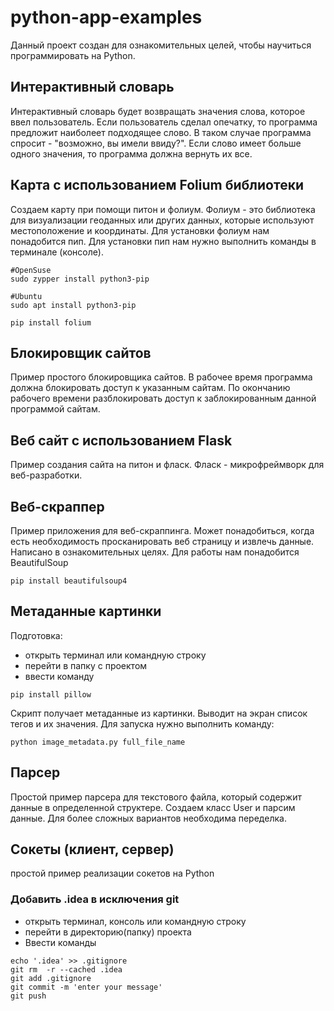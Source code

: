 # python-app-examples
Данный проект создан для ознакомительных целей, чтобы научиться программировать на Python.

## Интерактивный словарь
Интерактивный словарь будет возвращать значения слова, которое ввел пользователь.
Если пользователь сделал опечатку, то программа предложит наиболеет подходящее слово. В  таком случае программа спросит - "возможно, вы имели ввиду?".
Если слово имеет больше одного значения, то программа должна вернуть их все.

## Карта с использованием Folium библиотеки
Создаем карту при помощи питон и фолиум. Фолиум - это библиотека для визуализации геоданных или других данных, которые используют местоположение и координаты.
Для установки фолиум нам понадобится пип.
Для установки пип нам нужно выполнить команды в терминале (консоле).
```
#OpenSuse
sudo zypper install python3-pip

#Ubuntu
sudo apt install python3-pip

pip install folium
```

## Блокировщик сайтов
Пример простого блокировщика сайтов.
В рабочее время программа должна блокировать доступ к указанным сайтам.
По окончанию рабочего времени разблокировать доступ к заблокированным данной программой сайтам.

## Веб сайт с использованием Flask
Пример создания сайта на питон и фласк.
Фласк - микрофреймворк для веб-разработки.

## Веб-скраппер
Пример приложения для веб-скраппинга. 
Может понадобиться, когда есть необходимость просканировать веб страницу и извлечь данные.
Написано в ознакомительных целях.
Для работы нам понадобится BeautifulSoup
```
pip install beautifulsoup4
```

## Метаданные картинки
Подготовка:
* открыть терминал или командную строку
* перейти в папку с проектом
* ввести команду
```
pip install pillow
```

Скрипт получает метаданные из картинки. Выводит на экран список тегов и их значения.
Для запуска нужно выполнить команду:
```
python image_metadata.py full_file_name
```

## Парсер
Простой пример парсера для текстового файла, который содержит данные в определенной структере.
Создаем класс User и парсим данные. Для более сложных вариантов необходима переделка.

## Сокеты (клиент, сервер)
простой пример реализации сокетов на Python

### Добавить .idea в исключения git
* открыть терминал, консоль или командную строку
* перейти в директорию(папку) проекта
* Ввести команды
```
echo '.idea' >> .gitignore
git rm  -r --cached .idea
git add .gitignore
git commit -m 'enter your message'
git push
```
